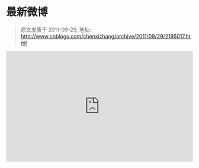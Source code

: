# 最新微博 
> 原文发表于 2011-09-29, 地址: http://www.cnblogs.com/chenxizhang/archive/2011/09/29/2195017.html 


<p><iframe src="http://widget.weibo.com/weiboshow/index.php?width=0&amp;height=300&amp;fansRow=1&amp;ptype=0&amp;speed=0&amp;skin=1&amp;isTitle=0&amp;noborder=0&amp;isWeibo=1&amp;isFans=0&amp;uid=1689956313&amp;verifier=01e6b106" frameborder="0" scrolling="no" width="100%" height="300"></iframe></p>